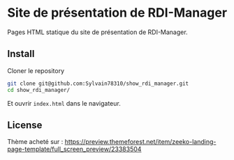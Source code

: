 # Site de présentation de RDI-Manager

Pages HTML statique du site de présentation de RDI-Manager.

## Install

Cloner le repository

``` bash
git clone git@github.com:Sylvain78310/show_rdi_manager.git
cd show_rdi_manager/
```

Et ouvrir `index.html` dans le navigateur.

## License

Thème acheté sur : https://preview.themeforest.net/item/zeeko-landing-page-template/full_screen_preview/23383504
